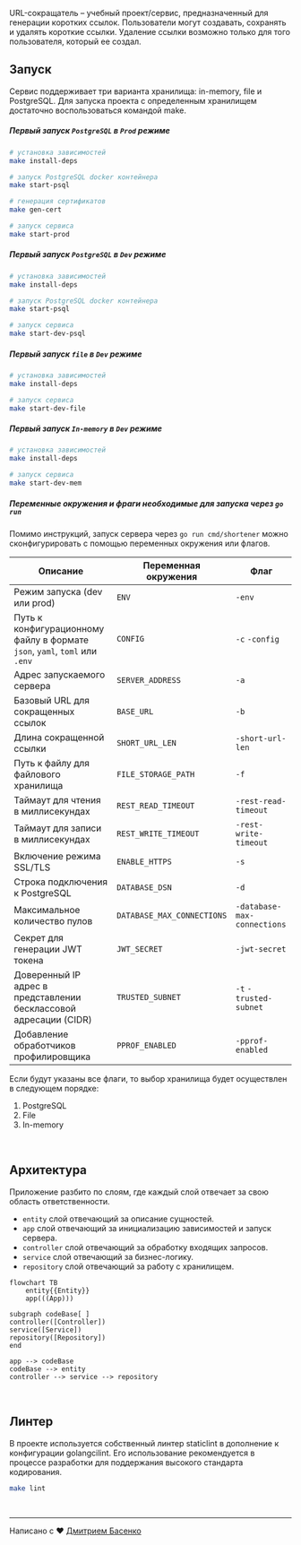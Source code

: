 URL-сокращатель – учебный проект/сервис, предназначенный для генерации коротких ссылок.
Пользователи могут создавать, сохранять и удалять короткие ссылки.
Удаление ссылки возможно только для того пользователя, который ее создал.

## Запуск

Сервис поддерживает три варианта хранилища: in-memory, file и PostgreSQL.
Для запуска проекта с определенным хранилищем достаточно воспользоваться командой make.

##### Первый запуск `PostgreSQL` в `Prod` режиме

```bash
# установка зависимостей
make install-deps

# запуск PostgreSQL docker контейнера
make start-psql

# генерация сертификатов
make gen-cert

# запуск сервиса
make start-prod
```

##### Первый запуск `PostgreSQL` в `Dev` режиме

```bash
# установка зависимостей
make install-deps

# запуск PostgreSQL docker контейнера
make start-psql

# запуск сервиса
make start-dev-psql
```

##### Первый запуск `file` в `Dev` режиме

```bash
# установка зависимостей
make install-deps

# запуск сервиса
make start-dev-file
```

##### Первый запуск `In-memory` в `Dev` режиме

```bash
# установка зависимостей
make install-deps

# запуск сервиса
make start-dev-mem
```

##### Переменные окружения и фраги необходимые для запуска через `go run`

Помимо инструкций, запуск сервера через `go run cmd/shortener` можно сконфигурировать с помощью переменных окружения или
флагов.

| Описание                                                                   | Переменная окружения       | Флаг                        |
|----------------------------------------------------------------------------|----------------------------|-----------------------------|
| Режим запуска (dev или prod)                                               | `ENV`                      | `-env`                      |
| Путь к конфигурационному файлу в формате `json`, `yaml`, `toml` или `.env` | `CONFIG`                   | `-c` `-config`              |
| Адрес запускаемого сервера                                                 | `SERVER_ADDRESS`           | `-a`                        |
| Базовый URL для сокращенных ссылок                                         | `BASE_URL`                 | `-b`                        |
| Длина сокращенной ссылки                                                   | `SHORT_URL_LEN`            | `-short-url-len`            |
| Путь к файлу для файлового хранилища                                       | `FILE_STORAGE_PATH`        | `-f`                        |
| Таймаут для чтения в миллисекундах                                         | `REST_READ_TIMEOUT`        | `-rest-read-timeout`        |
| Таймаут для записи в миллисекундах                                         | `REST_WRITE_TIMEOUT`       | `-rest-write-timeout`       |
| Включение режима SSL/TLS                                                   | `ENABLE_HTTPS`             | `-s`                        |
| Строка подключения к PostgreSQL                                            | `DATABASE_DSN`             | `-d`                        |
| Максимальное количество пулов                                              | `DATABASE_MAX_CONNECTIONS` | `-database-max-connections` |
| Секрет для генерации JWT токена                                            | `JWT_SECRET`               | `-jwt-secret`               |
| Доверенный IP адрес в представлении бесклассовой адресации (CIDR)          | `TRUSTED_SUBNET`           | `-t` `-trusted-subnet`      |
| Добавление обработчиков профилировщика                                     | `PPROF_ENABLED`            | `-pprof-enabled`            |

Если будут указаны все флаги, то выбор хранилища будет осуществлен в следующем порядке:

1. PostgreSQL
2. File
3. In-memory

<br>

## Архитектура

Приложение разбито по слоям, где каждый слой отвечает за свою область ответственности.

- `entity` слой отвечающий за описание сущностей.
- `app` слой отвечающий за инициализацию зависимостей и запуск сервера.
- `controller` слой отвечающий за обработку входящих запросов.
- `service` слой отвечающий за бизнес-логику.
- `repository` слой отвечающий за работу с хранилищем.

```mermaid
flowchart TB
    entity{{Entity}}
    app(((App)))

subgraph codeBase[ ]
controller([Controller])
service([Service])
repository([Repository])
end

app --> codeBase
codeBase --> entity
controller --> service --> repository
```

<br>

## Линтер

В проекте используется собственный линтер staticlint в дополнение к конфигурации golangcilint.
Его использование рекомендуется в процессе разработки для поддержания высокого стандарта кодирования.

```bash
make lint
```

<br>

___

Написано с ❤️ [Дмитрием Басенко](https://t.me/dsbasko)
